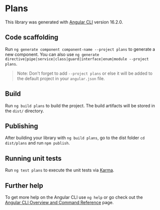 # Plans

This library was generated with [Angular CLI](https://github.com/angular/angular-cli) version 16.2.0.

## Code scaffolding

Run `ng generate component component-name --project plans` to generate a new component. You can also use `ng generate directive|pipe|service|class|guard|interface|enum|module --project plans`.
> Note: Don't forget to add `--project plans` or else it will be added to the default project in your `angular.json` file. 

## Build

Run `ng build plans` to build the project. The build artifacts will be stored in the `dist/` directory.

## Publishing

After building your library with `ng build plans`, go to the dist folder `cd dist/plans` and run `npm publish`.

## Running unit tests

Run `ng test plans` to execute the unit tests via [Karma](https://karma-runner.github.io).

## Further help

To get more help on the Angular CLI use `ng help` or go check out the [Angular CLI Overview and Command Reference](https://angular.io/cli) page.
